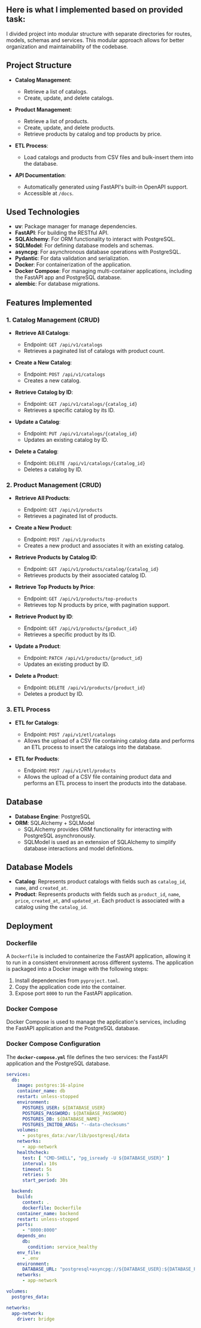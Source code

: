 ## Here is what I implemented based on provided task:

I divided project into modular structure with separate directories for routes, models, schemas and services.
This modular approach allows for better organization and maintainability of the codebase.

## Project Structure

- **Catalog Management**:
    - Retrieve a list of catalogs.
    - Create, update, and delete catalogs.

- **Product Management**:
    - Retrieve a list of products.
    - Create, update, and delete products.
    - Retrieve products by catalog and top products by price.

- **ETL Process**:
    - Load catalogs and products from CSV files and bulk-insert them into the database.

- **API Documentation**:
    - Automatically generated using FastAPI's built-in OpenAPI support.
    - Accessible at `/docs`.

## Used Technologies

- **uv**: Package manager for manage dependencies.
- **FastAPI**: For building the RESTful API.
- **SQLAlchemy**: For ORM functionality to interact with PostgreSQL.
- **SQLModel**: For defining database models and schemas.
- **asyncpg**: For asynchronous database operations with PostgreSQL.
- **Pydantic**: For data validation and serialization.
- **Docker**: For containerization of the application.
- **Docker Compose**: For managing multi-container applications, including the FastAPI app and PostgreSQL database.
- **alembic**: For database migrations.


## Features Implemented

### 1. Catalog Management (CRUD)

- **Retrieve All Catalogs**:
    - Endpoint: `GET /api/v1/catalogs`
    - Retrieves a paginated list of catalogs with product count.

- **Create a New Catalog**:
    - Endpoint: `POST /api/v1/catalogs`
    - Creates a new catalog.

- **Retrieve Catalog by ID**:
    - Endpoint: `GET /api/v1/catalogs/{catalog_id}`
    - Retrieves a specific catalog by its ID.

- **Update a Catalog**:
    - Endpoint: `PUT /api/v1/catalogs/{catalog_id}`
    - Updates an existing catalog by ID.

- **Delete a Catalog**:
    - Endpoint: `DELETE /api/v1/catalogs/{catalog_id}`
    - Deletes a catalog by ID.

### 2. Product Management (CRUD)

- **Retrieve All Products**:
    - Endpoint: `GET /api/v1/products`
    - Retrieves a paginated list of products.

- **Create a New Product**:
    - Endpoint: `POST /api/v1/products`
    - Creates a new product and associates it with an existing catalog.

- **Retrieve Products by Catalog ID**:
    - Endpoint: `GET /api/v1/products/catalog/{catalog_id}`
    - Retrieves products by their associated catalog ID.

- **Retrieve Top Products by Price**:
    - Endpoint: `GET /api/v1/products/top-products`
    - Retrieves top N products by price, with pagination support.

- **Retrieve Product by ID**:
    - Endpoint: `GET /api/v1/products/{product_id}`
    - Retrieves a specific product by its ID.

- **Update a Product**:
    - Endpoint: `PATCH /api/v1/products/{product_id}`
    - Updates an existing product by ID.

- **Delete a Product**:
    - Endpoint: `DELETE /api/v1/products/{product_id}`
    - Deletes a product by ID.

### 3. ETL Process

- **ETL for Catalogs**:
    - Endpoint: `POST /api/v1/etl/catalogs`
    - Allows the upload of a CSV file containing catalog data and performs an ETL process to insert the catalogs into
      the database.

- **ETL for Products**:
    - Endpoint: `POST /api/v1/etl/products`
    - Allows the upload of a CSV file containing product data and performs an ETL process to insert the products into
      the database.

## Database

- **Database Engine**: PostgreSQL
- **ORM**: SQLAlchemy + SQLModel
    - SQLAlchemy provides ORM functionality for interacting with PostgreSQL asynchronously.
    - SQLModel is used as an extension of SQLAlchemy to simplify database interactions and model definitions.

## Database Models

- **Catalog**: Represents product catalogs with fields such as `catalog_id`, `name`, and `created_at`.
- **Product**: Represents products with fields such as `product_id`, `name`, `price`, `created_at`, and `updated_at`.
  Each product is associated with a catalog using the `catalog_id`.

## Deployment

### Dockerfile

A `Dockerfile` is included to containerize the FastAPI application, allowing it to run in a consistent environment
across different systems. The application is packaged into a Docker image with the following steps:

1. Install dependencies from `pyproject.toml`.
2. Copy the application code into the container.
3. Expose port `8000` to run the FastAPI application.

### Docker Compose

Docker Compose is used to manage the application's services, including the FastAPI application and the PostgreSQL
database.

### Docker Compose Configuration

The **`docker-compose.yml`** file defines the two services: the FastAPI application and the PostgreSQL database.

```yaml
services:
  db:
    image: postgres:16-alpine
    container_name: db
    restart: unless-stopped
    environment:
      POSTGRES_USER: ${DATABASE_USER}
      POSTGRES_PASSWORD: ${DATABASE_PASSWORD}
      POSTGRES_DB: ${DATABASE_NAME}
      POSTGRES_INITDB_ARGS: "--data-checksums"
    volumes:
      - postgres_data:/var/lib/postgresql/data
    networks:
      - app-network
    healthcheck:
      test: [ "CMD-SHELL", "pg_isready -U ${DATABASE_USER}" ]
      interval: 10s
      timeout: 5s
      retries: 5
      start_period: 30s

  backend:
    build:
      context: .
      dockerfile: Dockerfile
    container_name: backend
    restart: unless-stopped
    ports:
      - "8000:8000"
    depends_on:
      db:
        condition: service_healthy
    env_file:
      - .env
    environment:
      DATABASE_URL: "postgresql+asyncpg://${DATABASE_USER}:${DATABASE_PASSWORD}@db:5432/${DATABASE_NAME}"
    networks:
      - app-network

volumes:
  postgres_data:

networks:
  app-network:
    driver: bridge
```